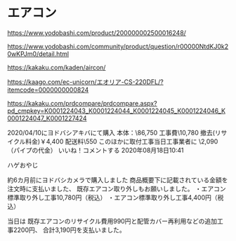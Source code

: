 # エアコン

https://www.yodobashi.com/product/200000002500016248/

https://www.yodobashi.com/community/product/question/r00000NtdKJ0k20wKPJm0/detail.html

https://kakaku.com/kaden/aircon/

https://kaago.com/ec-unicorn/エオリア-CS-220DFL/?itemcode=0000000000824

https://kakaku.com/prdcompare/prdcompare.aspx?pd_cmpkey=K0001224043_K0001224044_K0001224045_K0001224046_K0001224047_K0001227424

2020/04/10にヨドバシアキバにて購入
本体：\86,750
工事費\10,780
撤去(リサイクル料金)￥4,400
配送料\550
このほかに取付工事当日工事業者に
\2,090（パイプの代金）
いいね！コメントする 
2020年08月18日10:41
	
ハゲおやじ
 
約6カ月前にヨドバシカメラで購入しました
商品概要下に記載されている金額を注文時に支払いました、
既存エアコン取り外しもお願いしました。
・エアコン標準取り外し工事10,780円（税込）
・エアコン標準取り外し工事4,400円（税込）

当日は
既存エアコンのリサイクル費用990円と配管カバー再利用などの追加工事2200円、
合計3,190円を支払いました。
